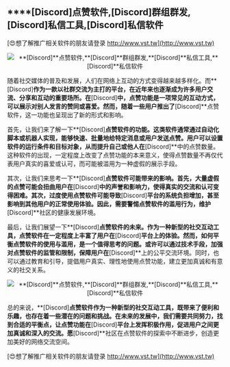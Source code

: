 ## ****[Discord]**点赞软件,**[Discord]**群组群发,**[Discord]**私信工具,**[Discord]**私信软件**

[😍想了解推广相关软件的朋友请登录 http://www.vst.tw](http://www.vst.tw)

 <center><img src="https://vst.tw/MP4/tuiguang/png/4.png" alt="**[Discord]**点赞软件,**[Discord]**群组群发,**[Discord]**私信工具,**[Discord]**私信软件"></center>

随着社交媒体的普及和发展，人们在网络上互动的方式变得越来越多样化。而**[Discord]**作为一款以社群交流为主打的平台，在近年来也逐渐成为许多用户交流、分享和互动的重要场所。在**[Discord]**中，点赞功能是一项常见的互动方式，可以展示对别人发言的赞同或喜爱。然而，随着一些用户推出了**[Discord]**点赞软件，这一功能也呈现出了新的形式和影响。

首先，让我们来了解一下**[Discord]**点赞软件的功能。这类软件通常通过自动化脚本或机器人实现，能够快速、批量地给特定消息或用户发送点赞。用户可以设置软件的运行条件和目标对象，从而提升自己或他人在**[Discord]**中的点赞数量。这种软件的出现，一定程度上改变了点赞功能的本来意义，使得点赞数量不再仅代表用户真实的喜爱或认可，而可能被滥用为一种虚假的展示手段。

其次，让我们来思考一下**[Discord]**点赞软件可能带来的影响。首先，大量虚假的点赞可能会扭曲用户在**[Discord]**中的声誉和影响力，使得真实的交流和认可变得困难。其次，过度使用点赞软件可能导致**[Discord]**平台的系统负担增加，甚至影响到其他用户的正常使用体验。因此，需要警惕点赞软件的滥用行为，维护**[Discord]**社区的健康发展环境。

最后，让我们展望一下**[Discord]**点赞软件的未来。作为一种新型的社交互动工具，点赞软件在一定程度上丰富了用户在**[Discord]**平台上的体验。然而，如何平衡点赞软件的使用与滥用，是一个值得思考的问题。或许可以通过技术手段，加强对点赞软件的监管和限制，保障用户在**[Discord]**上的公平交流环境。同时，也可以通过教育和引导，提倡用户真实、理性地使用点赞功能，建立更加真诚和有意义的社交关系。

 <center><img src="https://vst.tw/MP4/tuiguang/png/4.png" alt="**[Discord]**点赞软件,**[Discord]**群组群发,**[Discord]**私信工具,**[Discord]**私信软件"></center>

总的来说，**[Discord]**点赞软件作为一种新型的社交互动工具，既带来了便利和乐趣，也存在着一些潜在的问题和挑战。在未来的发展中，我们需要共同努力，找到合适的平衡点，让点赞功能在**[Discord]**平台上发挥积极作用，促进用户之间更加真诚和深入的交流。愿**[Discord]**社区在点赞软件的探索中不断进步，创造更加美好的网络交流空间。

[😍想了解推广相关软件的朋友请登录 http://www.vst.tw](http://www.vst.tw)



